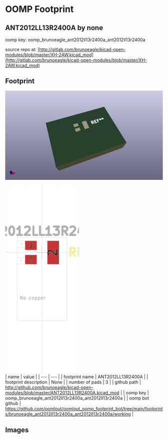# OOMP Footprint  
## ANT2012LL13R2400A  by none  
  
oomp key: oomp_brunoeagle_ant2012ll13r2400a_ant2012ll13r2400a  
  
source repo at: [http://gitlab.com/brunoeagle/kicad-open-modules/blob/master/XH-2AW.kicad_mod](http://gitlab.com/brunoeagle/kicad-open-modules/blob/master/XH-2AW.kicad_mod)  
## Footprint  
  
[![working_kicad_pcb_3d.png](working_kicad_pcb_3d_600.png)](working_kicad_pcb_3d.png)  
  
[![working.png](working_600.png)](working.png)  
| name | value | 
| --- | --- | 
| footprint name | ANT2012LL13R2400A | 
| footprint description | None | 
| number of pads | 3 | 
| github path | http://github.com/brunoeagle/kicad-open-modules/blob/master/ANT2012LL13R2400A.kicad_mod | 
| oomp key | oomp_brunoeagle_ant2012ll13r2400a_ant2012ll13r2400a | 
| oomp bot github | https://github.com/oomlout/oomlout_oomp_footprint_bot/tree/main/footprints/brunoeagle_ant2012ll13r2400a_ant2012ll13r2400a/working | 
## Images  
